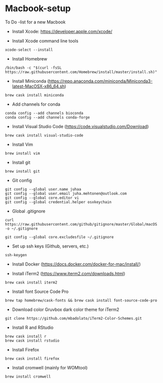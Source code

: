 # Macbook-setup
To Do -list for a new Macbook

* Install Xcode: https://developer.apple.com/xcode/

* Install Xcode command line tools
```
xcode-select --install
```

* Install Homebrew
```
/bin/bash -c "$(curl -fsSL https://raw.githubusercontent.com/Homebrew/install/master/install.sh)"
```

* Install Miniconda (https://repo.anaconda.com/miniconda/Miniconda3-latest-MacOSX-x86_64.sh)
```
brew cask install miniconda
```

* Add channels for conda
```
conda config --add channels bioconda
conda config --add channels conda-forge
```

* Install Visual Studio Code (https://code.visualstudio.com/Download)
```
brew cask install visual-studio-code
```

* Install Vim
```
brew install vim
```

* Install git
```
brew install git
```

* Git config
```
git config --global user.name juhaa
git config --global user.email juha.mehtonen@outlook.com
git config --global core.editor vi
git config --global credential.helper osxkeychain
```

* Global .gitignore
```
curl https://raw.githubusercontent.com/github/gitignore/master/Global/macOS.gitignore -o ~/.gitignore

git config --global core.excludesfile ~/.gitignore
```

* Set up ssh keys (Github, servers, etc.)
```
ssh-keygen
```

* Install Docker (https://docs.docker.com/docker-for-mac/install/)

* Install iTerm2 (https://www.iterm2.com/downloads.html)
```
brew cask install iterm2
```

* Install font Source Code Pro
```
brew tap homebrew/cask-fonts && brew cask install font-source-code-pro
```

* Download color Gruvbox dark color theme for iTerm2
```
git clone https://github.com/mbadolato/iTerm2-Color-Schemes.git
```

* Install R and RStudio
```
brew cask install r
brew cask install rstudio
```

* Install Firefox
```
brew cask install firefox
```

* Install cromwell (mainly for WOMtool)
```
brew install cromwell
```
